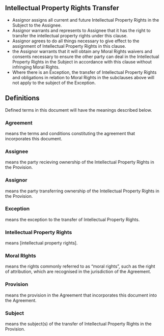 ## Intellectual Property Rights Transfer

- Assignor assigns all current and future Intellectual Property Rights in the Subject to the Assignee.
- Assignor warrants and represents to Assignee that it has the right to transfer the intellectual property rights under this clause.
- Assignor agrees to do all things necessary to give effect to the assignment of Intellectual Property Rights in this clause.
- the Assignor warrants that it will obtain any Moral Rights waivers and consents necessary to ensure the other party can deal in the Intellectual Property Rights in the Subject in accordance with this clause without infringing Moral Rights.
- Where there is an Exception, the transfer of Intellectual Property Rights and obligations in relation to Moral Rights in the subclauses above will not  apply to the subject of the Exception.

## Definitions

Defined terms in this document will have the meanings described below.

### Agreement
means the terms and conditions constituting the agreement that incorporates this document.

### Assignee
means the party recieving ownership of the Intellectual Property Rights in the Provision.

### Assignor
means the party transferring ownership of the Intellectual Property Rights in the Provision.

### Exception
means the exception to the transfer of Intellectual Property Rights.

### Intellectual Property Rights
means [intellectual property rights].

### Moral RIghts
means the rights commonly referred to as “moral rights”, such as the right of attribution, which are recognised in the jurisdiction of the Agreement.

### Provision
means the provision in the Agreement that incorporates this document into the Agreement.

### Subject
means the subject(s) of the transfer of Intellectual Property Rights in the Provision.
